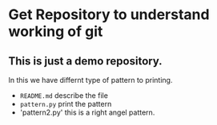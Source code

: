 # Get Repository to understand working of git
## This is just a demo repository.

In this we have differnt type of pattern to printing.

- `README.md`  describe the file
- `pattern.py`  print the pattern
- 'pattern2.py' this is a right angel pattern.
